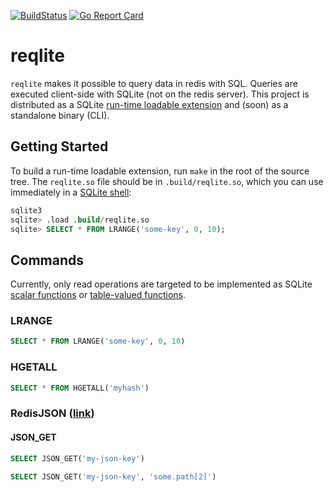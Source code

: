 [![BuildStatus](https://github.com/augmentable-dev/reqlite/workflows/tests/badge.svg)](https://github.com/augmentable-dev/reqlite/actions?workflow=tests)
[![Go Report Card](https://goreportcard.com/badge/github.com/augmentable-dev/reqlite)](https://goreportcard.com/report/github.com/augmentable-dev/reqlite)
# reqlite

`reqlite` makes it possible to query data in redis with SQL.
Queries are executed client-side with SQLite (not on the redis server).
This project is distributed as a SQLite [run-time loadable extension](https://www.sqlite.org/loadext.html) and (soon) as a standalone binary (CLI).

## Getting Started

To build a run-time loadable extension, run `make` in the root of the source tree.
The `reqlite.so` file should be in `.build/reqlite.so`, which you can use immediately in a [SQLite shell](https://sqlite.org/cli.html):

```sql
sqlite3
sqlite> .load .build/reqlite.so
sqlite> SELECT * FROM LRANGE('some-key', 0, 10);
```

## Commands

Currently, only read operations are targeted to be implemented as SQLite [scalar functions](https://www.sqlite.org/appfunc.html) or [table-valued functions](https://www.sqlite.org/vtab.html#tabfunc2).

### LRANGE

```sql
SELECT * FROM LRANGE('some-key', 0, 10)
```

### HGETALL

```sql
SELECT * FROM HGETALL('myhash')
```

### RedisJSON ([link](https://oss.redislabs.com/redisjson/))

#### JSON_GET

```sql
SELECT JSON_GET('my-json-key')
```

```sql
SELECT JSON_GET('my-json-key', 'some.path[2]')
```
